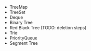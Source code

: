 - TreeMap
- TreeSet
- Deque
- Binary Tree
- Red Black Tree (TODO: deletion steps)
- Trie
- PriorityQueue
- Segment Tree
